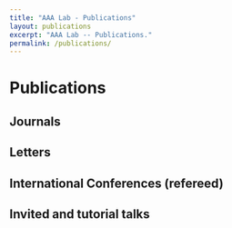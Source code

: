 ```yaml
---
title: "AAA Lab - Publications"
layout: publications
excerpt: "AAA Lab -- Publications."
permalink: /publications/
---
```


# Publications

## Journals

## Letters

## International Conferences (refereed)

## Invited and tutorial talks
